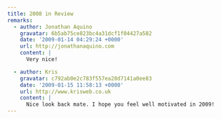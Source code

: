 ```yaml
---
title: 2008 in Review
remarks:
  - author: Jonathan Aquino
    gravatar: 6b5ab75ce823bc4a31dcf1f04427a582
    date: '2009-01-14 04:29:24 +0000'
    url: http://jonathanaquino.com
    content: |
      Very nice!

  - author: Kris
    gravatar: c792ab0e2c783f557ea28d7141a0ee83
    date: '2009-01-15 11:58:13 +0000'
    url: http://www.krisweb.co.uk
    content: |
      Nice look back mate. I hope you feel well motivated in 2009!
---
```


